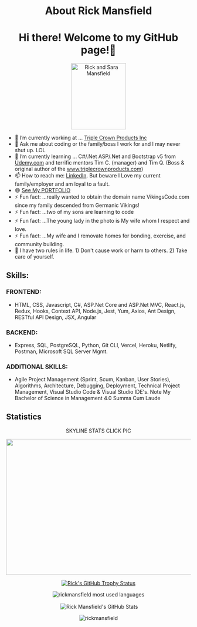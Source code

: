 <h1 align="center">About Rick Mansfield</h1>
<p><h1 align="center">
Hi there! Welcome to my GitHub page!👋</h1></p>

<p id="imageRicknSara" align="center"><img align="center" src="https://buff.ly/3voySRt" alt="Rick and Sara Mansfield" style="width:150px; height:180px"/></p>

<!--
**rickmansfield/rickmansfield** is a ✨ _special_ ✨ repository because its `README.md` (this file) appears on your GitHub profile.

Here are some ideas to get you started:
- 🌱 I’m currently learning ...
- 👯 I’m looking to collaborate on ...
- 🤔 I’m looking for help with ...
- 😄 Pronouns: ...
- 💬 Ask me about ...
- 📫 How to reach me: ... [Resume](https://resume.creddle.io/resume/4uxc0m7zngm) or
- ⚡ Fun fact: ...We Saved for years to take three separate cruises. Due to Covid we missed them all.
 

-->

- 🔭 I’m currently working at ... [Triple Crown Products Inc](https://triplecrownproducts.com/)
- 💬 Ask me about coding or the family/boss I work for and I may never shut up. LOL
- 🌱 I’m currently learning ... C#/.Net ASP/.Net and Bootstrap v5 from [Udemy.com](https://www.udemy.com/share/101Wak3@XSIT63EkyKxkeNjn3l2OLw5hZ_p9-a0KApPVszcA88tvJMXpGCT0VnKMEkCiMnykVw==/) and terrific mentors Tim C. (manager) and Tim Q. (Boss & original author of the www.triplecrownproducts.com) 
- 📫 How to reach me:  [LinkedIn](https://www.linkedin.com/in/peacefulrick/). But beware I Love my current family/employer and am loyal to a fault. 
- 😄 [See My PORTFOLIO](https://mansfield-port-v3.netlify.app/)
- ⚡ Fun fact: ...really wanted to obtain the domain name VikingsCode.com since my family descended from Germanic Vikings!
- ⚡ Fun fact: ...two of my sons are learning to code
- ⚡ Fun fact: ...The young lady in the photo is My wife whom I respect and love.
- ⚡ Fun fact: ...My wife and I removate homes for bonding, exercise, and community building.
- 🤔 I have two rules in life. 1) Don't cause work or harm to others. 2) Take care of yourself.
 

## Skills:
### FRONTEND: 
-  HTML, CSS, Javascript, C#, ASP.Net Core and ASP.Net MVC, React.js, Redux, Hooks, Context API, Node.js, Jest, Yum, Axios, Ant Design, RESTful API Design, JSX, Angular
### BACKEND:
- Express, SQL, PostgreSQL, Python, Git CLI, Vercel, Heroku, Netlify, Postman, Microsoft SQL Server Mgmt. 
### ADDITIONAL SKILLS:
- Agile Project Management (Sprint, Scum, Kanban, User Stories), Algorithms, Architecture, Debugging, Deployment, Technical Project Management, Visual Studio Code & Visual Studio IDE's. Note My Bachelor of Science in Management 4.0 Summa Cum Laude


## Statistics
<!-- Helpful links to these stats
https://github.com/anuraghazra/github-readme-stats
https://github.com/ryo-ma/github-profile-trophy 
for colors https://github.com/anuraghazra/github-readme-stats/blob/master/themes/README.md 
-->
<p align="center">SKYLINE STATS CLICK PIC</p><p align="center"><a href="https://skyline.github.com/rickmansfield/2022"><img align="center" src="https://bl6pap003files.storage.live.com/y4mEAL2vw_SEl4nWu-PrJWpWrtzGlZ6cmPs7wff91jqgh3IXfhphuNQ_tpnNWARAjPcdOGX9HPPyw8_x1FrV1lLF4z36VYCI42B80dAdptfnaEAzEHQXq2oyd94MBPVQGjXmvc6JMxAZGyHB8QuFj4W49RKdkJg_dp7zzpm6KGyWOV4_OvCrInwbDmH9IevE-qS?width=1623&height=753&cropmode=none" width="811" height="370" /></p></a></p>


<p align="center"> <a href="https://github.com/rickmansfield/github-profile-trophy"><img src="https://github-profile-trophy.vercel.app/?username=rickmansfield&theme=darkhub&row=2&column=3" alt="Rick's GitHub Trophy Status"/></a></p>
<p align="center" ><img src="https://github-readme-stats.vercel.app/api/top-langs?username=rickmansfield&show_icons=true&locale=en&layout=compact&langs_count=10&theme=github_dark" alt="rickmansfield most used languages" /></p>
<p align="center">&nbsp;<img align="center" src="https://github-readme-stats.vercel.app/api?username=rickmansfield&show_icons=true&locale=en&theme=github_dark" alt="Rick Mansfield's GitHub Stats" /></p>
<p align="center"><img align="center" src="https://github-readme-streak-stats.herokuapp.com/?user=rickmansfield&" alt="rickmansfield" /></p>
